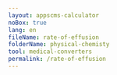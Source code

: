 ```yaml
---
layout: appscms-calculator
noBox: true
lang: en
fileName: rate-of-effusion
folderName: physical-chemisty
tool: medical-converters
permalink: /rate-of-effusion
---
```

